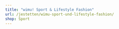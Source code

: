 ```yaml
---
title: "wimu! Sport & Lifestyle Fashion"
url: /jestetten/wimu-sport-und-lifestyle-fashion/
shop: Sport
---
```


